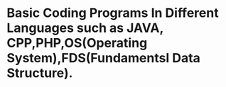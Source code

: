 # Basic Coding Programs In Different Languages such as JAVA, CPP,PHP,OS(Operating System),FDS(Fundamentsl Data Structure).

